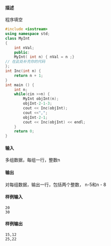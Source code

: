 #### 描述
程序填空
```cpp
#include <iostream> 
using namespace std;
class MyInt 
{ 
	int nVal; 
	public: 
	MyInt( int n) { nVal = n ;}
// 在此处补充你的代码
}; 
int Inc(int n) {
	return n + 1;
}
int main () { 
	int n;
	while(cin >>n) {
		MyInt objInt(n); 
		objInt-2-1-3; 
		cout << Inc(objInt);
		cout <<","; 
		objInt-2-1; 
		cout << Inc(objInt) << endl;
	}
	return 0;
}
```
#### 输入
多组数据，每组一行，整数n
#### 输出
对每组数据，输出一行，包括两个整数， n-5和n - 8
#### 样例输入
```
20
30
```
#### 样例输出
```
15,12
25,22
```